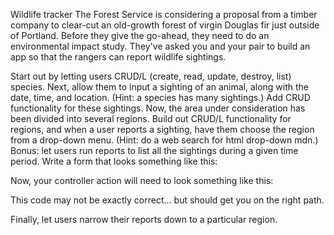 Wildlife tracker
The Forest Service is considering a proposal from a timber company to clear-cut an old-growth forest of virgin Douglas fir just outside of Portland. Before they give the go-ahead, they need to do an environmental impact study. They've asked you and your pair to build an app so that the rangers can report wildlife sightings.

Start out by letting users CRUD/L (create, read, update, destroy, list) species.
Next, allow them to input a sighting of an animal, along with the date, time, and location. (Hint: a species has many sightings.) Add CRUD functionality for these sightings.
Now, the area under consideration has been divided into several regions. Build out CRUD/L functionality for regions, and when a user reports a sighting, have them choose the region from a drop-down menu. (Hint: do a web search for html drop-down mdn.)
Bonus: let users run reports to list all the sightings during a given time period. Write a form that looks something like this:

Now, your controller action will need to look something like this:

This code may not be exactly correct... but should get you on the right path.

Finally, let users narrow their reports down to a particular region.
